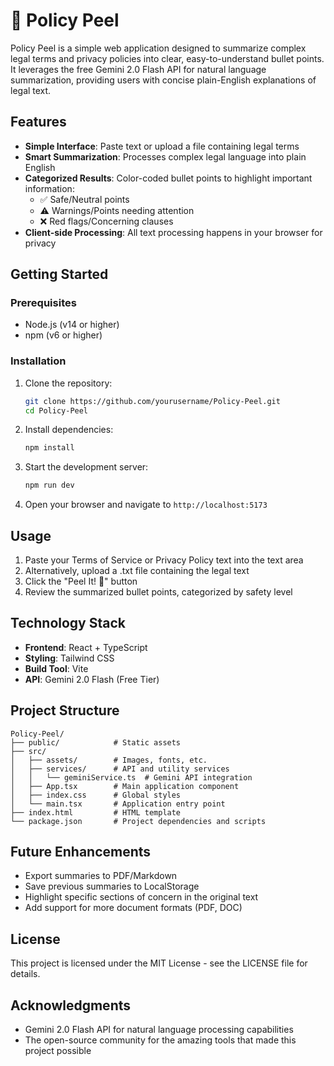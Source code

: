 # 🧠 Policy Peel

Policy Peel is a simple web application designed to summarize complex legal terms and privacy policies into clear, easy-to-understand bullet points. It leverages the free Gemini 2.0 Flash API for natural language summarization, providing users with concise plain-English explanations of legal text.

## Features

- **Simple Interface**: Paste text or upload a file containing legal terms
- **Smart Summarization**: Processes complex legal language into plain English
- **Categorized Results**: Color-coded bullet points to highlight important information:
  - ✅ Safe/Neutral points
  - ⚠️ Warnings/Points needing attention
  - ❌ Red flags/Concerning clauses
- **Client-side Processing**: All text processing happens in your browser for privacy

## Getting Started

### Prerequisites

- Node.js (v14 or higher)
- npm (v6 or higher)

### Installation

1. Clone the repository:
   ```bash
   git clone https://github.com/yourusername/Policy-Peel.git
   cd Policy-Peel
   ```

2. Install dependencies:
   ```bash
   npm install
   ```

3. Start the development server:
   ```bash
   npm run dev
   ```

4. Open your browser and navigate to `http://localhost:5173`

## Usage

1. Paste your Terms of Service or Privacy Policy text into the text area
2. Alternatively, upload a .txt file containing the legal text
3. Click the "Peel It! 🧠" button
4. Review the summarized bullet points, categorized by safety level

## Technology Stack

- **Frontend**: React + TypeScript
- **Styling**: Tailwind CSS
- **Build Tool**: Vite
- **API**: Gemini 2.0 Flash (Free Tier)

## Project Structure

```
Policy-Peel/
├── public/            # Static assets
├── src/
│   ├── assets/        # Images, fonts, etc.
│   ├── services/      # API and utility services
│   │   └── geminiService.ts  # Gemini API integration
│   ├── App.tsx        # Main application component
│   ├── index.css      # Global styles
│   └── main.tsx       # Application entry point
├── index.html         # HTML template
└── package.json       # Project dependencies and scripts
```

## Future Enhancements

- Export summaries to PDF/Markdown
- Save previous summaries to LocalStorage
- Highlight specific sections of concern in the original text
- Add support for more document formats (PDF, DOC)

## License

This project is licensed under the MIT License - see the LICENSE file for details.

## Acknowledgments

- Gemini 2.0 Flash API for natural language processing capabilities
- The open-source community for the amazing tools that made this project possible
